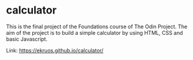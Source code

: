# calculator

This is the final project of the Foundations course of The Odin Project. The aim of the project is to build a simple calculator by using HTML, CSS and basic Javascript. 

Link: https://ekruos.github.io/calculator/